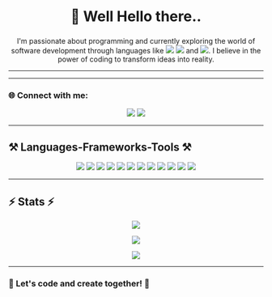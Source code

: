 <h1 align="center">👋 Well Hello there..</h1>
<h3 align="center"></h3>

<p align="center">
  I'm passionate about programming and currently exploring the world of software development through languages like 
  <img src="https://img.shields.io/badge/Java-ED8B00?style=flat&logo=java&logoColor=white"/> 
  <img src="https://img.shields.io/badge/C%23-239120?style=flat&logo=c-sharp&logoColor=white"/> 
  and <img src="https://img.shields.io/badge/PHP-777BB4?style=flat&logo=php&logoColor=white"/>.
  I believe in the power of coding to transform ideas into reality. 
</p>

---


---

### 🌐 Connect with me:
<p align="center">
  <a href="mailto:yasanjithrajapathirane@gmail.com"><img src="https://img.shields.io/badge/Gmail-D14836?style=for-the-badge&logo=gmail&logoColor=white"/></a>
  <a href="https://www.linkedin.com/in/yasanjith-rajapathirane/"><img src="https://img.shields.io/badge/LinkedIn-0A66C2?style=for-the-badge&logo=linkedin&logoColor=white"/></a>
</p>

---

## ⚒️ Languages-Frameworks-Tools ⚒️

<p align="center">
  <img src="https://img.icons8.com/color/48/000000/c-sharp-logo.png"/>
  <img src="https://img.icons8.com/color/48/000000/javascript.png"/>
  <img src="https://img.icons8.com/color/48/000000/typescript.png"/>
  <img src="https://img.icons8.com/color/48/000000/react-native.png"/>
  <img src="https://img.icons8.com/color/48/000000/bootstrap.png"/>
  <img src="https://img.icons8.com/color/48/000000/mysql-logo.png"/>
  <img src="https://img.icons8.com/color/48/000000/firebase.png"/>
  <img src="https://img.icons8.com/color/48/000000/mongodb.png"/>
  <img src="https://img.icons8.com/color/48/000000/git.png"/>
  <img src="https://img.icons8.com/color/48/000000/visual-studio-code-2019.png"/>
  <img src="https://img.icons8.com/color/48/000000/visual-studio.png"/> 
  <img src="https://img.icons8.com/color/48/000000/dot-net.png"/>
</p>

---

## ⚡ Stats ⚡

<p align="center">
  <img src="https://github-readme-stats.vercel.app/api?username=YasanjithR&show_icons=true&theme=light"/>
</p>

<p align="center">
  <img src="https://github-readme-stats.vercel.app/api/top-langs/?username=YasanjithR&layout=compact&theme=white"/>
</p>

<p align="center">
  <img src="https://github-readme-streak-stats.herokuapp.com/?user=YasanjithR&theme=white"/>
</p>

---

### 🚀 Let's code and create together! 🎉
